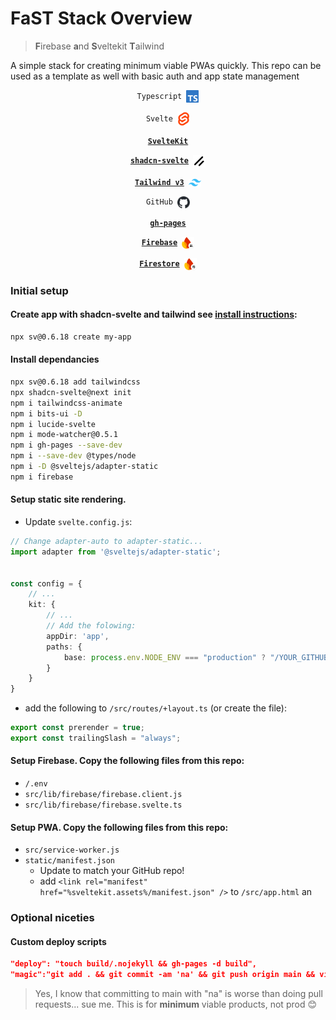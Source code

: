 # FaST Stack Overview
> **F**irebase **a**nd **S**veltekit **T**ailwind

A simple stack for creating minimum viable PWAs quickly. This repo can be used as a template as well with basic auth and app state management

<p align="center">
  <code>&emsp;Typescript&emsp;<img align="center" src="static/svg/typescript.svg" width="20"/>&emsp;</code>
</p>

<p align="center">
  <code>&emsp;Svelte&emsp;<img align="center" src="static/svg/svelte.svg" width="20"/>&emsp;</code>
</p>

<p align="center">
  <code>&emsp;<strong><a href="https://svelte.dev/docs/kit/creating-a-project">SvelteKit</a></strong>&emsp;</code>
</p>

<p align="center">
  <code>&emsp;<strong><a href="https://next.shadcn-svelte.com/docs/installation/sveltekit">shadcn-svelte</a></strong>&emsp;<img align="center" src="static/svg/shadcn.svg" width="20"/>&emsp;</code>
</p>

<p align="center">
  <code>&emsp;<strong><a href="https://v3.tailwindcss.com/docs/installation">Tailwind v3</a></strong>&emsp;<img align="center" src="static/svg/tailwind.svg" width="20"/>&emsp;</code>
</p>

<p align="center">
  <code>&emsp;GitHub&emsp;<img align="center" src="static/svg/github.svg" width="20"/>&emsp;</code>
</p>

<p align="center">
  <code>&emsp;<strong><a href="https://github.com/tschaub/gh-pages">gh-pages</a></strong>&emsp;</code>
</p>

<p align="center">
  <code>&emsp;<strong><a href="https://firebase.google.com/docs/auth">Firebase</a></strong>&emsp;<img align="center" src="static/svg/firebase-auth.svg" width="20"/>&emsp;</code>
</p>

<p align="center">
  <code>&emsp;<strong><a href="https://firebase.google.com/docs/firestore/quickstart">Firestore</a></strong>&emsp;<img align="center" src="static/svg/firebase-firestore.svg" width="20"/>&emsp;</code>
</p>





### Initial setup
#### Create app with shadcn-svelte and tailwind see [install instructions](https://next.shadcn-svelte.com/docs/installation/sveltekit):
```bash
npx sv@0.6.18 create my-app
```
#### Install dependancies
```bash
npx sv@0.6.18 add tailwindcss
npx shadcn-svelte@next init
npm i tailwindcss-animate
npm i bits-ui -D
npm i lucide-svelte
npm i mode-watcher@0.5.1
npm i gh-pages --save-dev
npm i --save-dev @types/node
npm i -D @sveltejs/adapter-static
npm i firebase
```

#### Setup static site rendering. 
 
- Update `svelte.config.js`:

```ts
// Change adapter-auto to adapter-static...
import adapter from '@sveltejs/adapter-static';


const config = {
    // ...
    kit: {
        // ...
        // Add the folowing:
        appDir: 'app',
        paths: {
            base: process.env.NODE_ENV === "production" ? "/YOUR_GITHUB_REPO" : "",
        }
    }
}
```

- add the following to `/src/routes/+layout.ts` (or create the file):

```ts
export const prerender = true;
export const trailingSlash = "always";
```

#### Setup Firebase. Copy the following files from this repo:
- `/.env`
- `src/lib/firebase/firebase.client.js`
- `src/lib/firebase/firebase.svelte.ts`
    
#### Setup PWA. Copy the following files from this repo:
- `src/service-worker.js`
- `static/manifest.json`
    - Update to match your GitHub repo!
    - add `<link rel="manifest" href="%sveltekit.assets%/manifest.json" />` to `/src/app.html` an
### Optional niceties
#### Custom deploy scripts
```json
"deploy": "touch build/.nojekyll && gh-pages -d build",
"magic":"git add . && git commit -am 'na' && git push origin main && vite build && touch build/.nojekyll && gh-pages -d build",
```

> Yes, I know that committing to main with "na" is worse than doing pull requests... sue me. This is for **minimum** viable products, not prod 😊